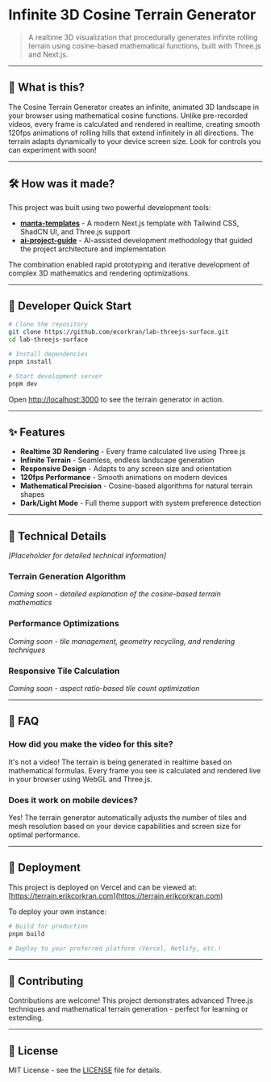 # Infinite 3D Cosine Terrain Generator

> A realtime 3D visualization that procedurally generates infinite rolling terrain using cosine-based mathematical functions, built with Three.js and Next.js.

---

## 🌊 What is this?
The Cosine Terrain Generator creates an infinite, animated 3D landscape in your browser using mathematical cosine functions. Unlike pre-recorded videos, every frame is calculated and rendered in realtime, creating smooth 120fps animations of rolling hills that extend infinitely in all directions. The terrain adapts dynamically to your device screen size.  Look for controls you can experiment with soon!

---

## 🛠 How was it made?
This project was built using two powerful development tools:
- **[manta-templates](https://github.com/manta-digital/manta-templates)** - A modern Next.js template with Tailwind CSS, ShadCN UI, and Three.js support
- **[ai-project-guide](https://github.com/ecorkran/ai-project-guide)** - AI-assisted development methodology that guided the project architecture and implementation

The combination enabled rapid prototyping and iterative development of complex 3D mathematics and rendering optimizations.

---

## 🚀 Developer Quick Start
```bash
# Clone the repository
git clone https://github.com/ecorkran/lab-threejs-surface.git
cd lab-threejs-surface

# Install dependencies
pnpm install

# Start development server
pnpm dev
```

Open [http://localhost:3000](http://localhost:3000) to see the terrain generator in action.

---

## ✨ Features

- **Realtime 3D Rendering** - Every frame calculated live using Three.js
- **Infinite Terrain** - Seamless, endless landscape generation
- **Responsive Design** - Adapts to any screen size and orientation
- **120fps Performance** - Smooth animations on modern devices
- **Mathematical Precision** - Cosine-based algorithms for natural terrain shapes
- **Dark/Light Mode** - Full theme support with system preference detection

---

## 🎯 Technical Details

*[Placeholder for detailed technical information]*

### Terrain Generation Algorithm
*Coming soon - detailed explanation of the cosine-based terrain mathematics*

### Performance Optimizations  
*Coming soon - tile management, geometry recycling, and rendering techniques*

### Responsive Tile Calculation
*Coming soon - aspect ratio-based tile count optimization*

---

## 📱 FAQ

### How did you make the video for this site?
It's not a video! The terrain is being generated in realtime based on mathematical formulas. Every frame you see is calculated and rendered live in your browser using WebGL and Three.js.

### Does it work on mobile devices?
Yes! The terrain generator automatically adjusts the number of tiles and mesh resolution based on your device capabilities and screen size for optimal performance.

---

## 🚀 Deployment

This project is deployed on Vercel and can be viewed at: [https://terrain.erikcorkran.com](https://terrain.erikcorkran.com)

To deploy your own instance:
```bash
# Build for production
pnpm build

# Deploy to your preferred platform (Vercel, Netlify, etc.)
```

---

## 🤝 Contributing

Contributions are welcome! This project demonstrates advanced Three.js techniques and mathematical terrain generation - perfect for learning or extending.

---

## 📄 License

MIT License - see the [LICENSE](LICENSE) file for details.